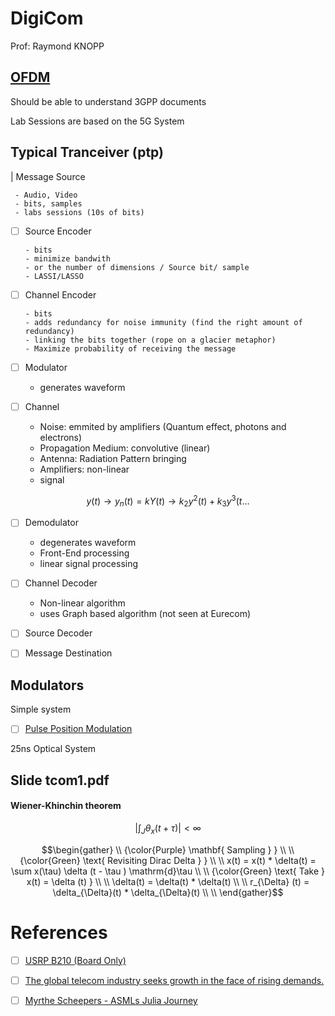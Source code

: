 # DigiCom

Prof: Raymond KNOPP

## [OFDM](https://en.wikipedia.org/wiki/Orthogonal_frequency-division_multiplexing)

Should be able to understand 3GPP documents

Lab Sessions are based on the 5G System

## Typical Tranceiver (ptp)


|  Message Source

     - Audio, Video
     - bits, samples 
     - labs sessions (10s of bits)

- [ ] Source Encoder

      - bits
      - minimize bandwith 
      - or the number of dimensions / Source bit/ sample
      - LASSI/LASSO

- [ ] Channel Encoder

      - bits
      - adds redundancy for noise immunity (find the right amount of redundancy)
      - linking the bits together (rope on a glacier metaphor)
      - Maximize probability of receiving the message

- [ ] Modulator 

   - generates waveform


- [ ] Channel

   - Noise: emmited by amplifiers (Quantum effect, photons and electrons)
   - Propagation Medium: convolutive (linear)
   - Antenna: Radiation Pattern bringing 
   - Amplifiers: non-linear
   - signal

```math
y(t) \to y_n(t) = k Y(t) \to k_2 y^2(t) +  k_3 y^3(t \dots
```

- [ ] Demodulator 

   - degenerates waveform
   - Front-End processing
   - linear signal processing

- [ ] Channel Decoder

   - Non-linear algorithm
   - uses Graph based algorithm (not seen at Eurecom)
      
- [ ] Source Decoder

   
 - [ ] Message Destination

## Modulators

Simple system

- [ ] [Pulse Position Modulation](https://en.wikipedia.org/wiki/Pulse-position_modulation)
   
25ns Optical System

## Slide tcom1.pdf

#### Wiener-Khinchin theorem

```math
| \int_J \theta_x(t + \tau) | < \infty 
```

```math
\begin{gather}
   \\
   {\color{Purple} \mathbf{ Sampling } } \\
    \\
   {\color{Green} \text{ Revisiting Dirac Delta } } \\
    \\
    x(t) = x(t) * \delta(t) = \sum x(\tau) \delta (t - \tau )  \mathrm{d}\tau  \\
    \\
   {\color{Green} \text{ Take } x(t) = \delta (t) } \\
    \\
    \delta(t) = \delta(t) * \delta(t)  \\
    \\
    r_{\Delta} (t) = \delta_{\Delta}(t) * \delta_{\Delta}(t)  \\
    \\
\end{gather}
```

# References

- [ ] [USRP B210 (Board Only)](https://www.ettus.com/all-products/ub210-kit/)
- [ ] [The global telecom industry seeks growth in the face of rising demands.](https://www.pwc.com/gx/en/industries/tmt/telecom-outlook-perspectives.html)
- [ ] [Myrthe Scheepers - ASMLs Julia Journey](https://www.youtube.com/watch?v=Nf70byblWEU)

